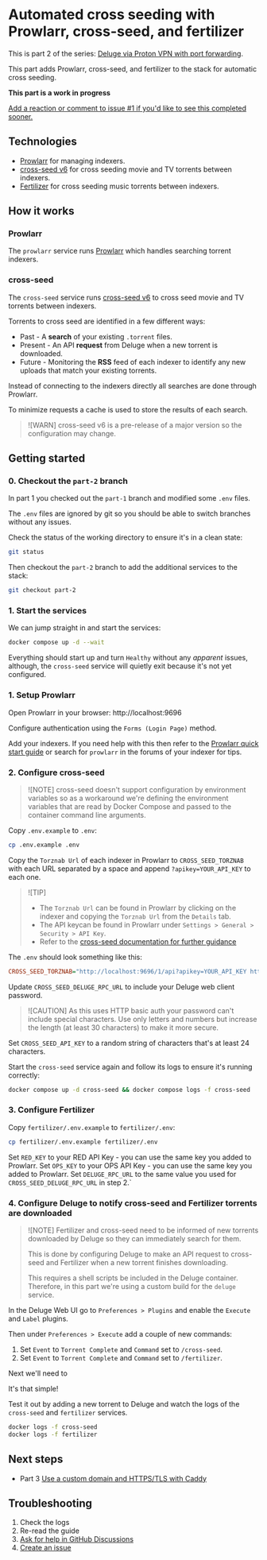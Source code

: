 # Automated cross seeding with Prowlarr, cross-seed, and fertilizer

This is part 2 of the series: [Deluge via Proton VPN with port forwarding](https://github.com/RogueOneEcho/how-to-setup-deluge-with-protonvpn-portforward).

This part adds Prowlarr, cross-seed, and fertilizer to the stack for automatic cross seeding.

**This part is a work in progress**

[Add a reaction or comment to issue #1 if you'd like to see this completed sooner.](https://github.com/RogueOneEcho/how-to-setup-deluge-with-protonvpn-portforward/issues/1)

## Technologies
- [Prowlarr](https://prowlarr.com/) for managing indexers.
- [cross-seed v6](https://github.com/cross-seed/cross-seed) for cross seeding movie and TV torrents between indexers.
- [Fertilizer](https://github.com/moleculekayak/fertilizer) for cross seeding music torrents between indexers.

## How it works

### Prowlarr

The `prowlarr` service runs [Prowlarr](https://prowlarr.com/) which handles searching torrent indexers.

### cross-seed

The `cross-seed` service runs [cross-seed v6](https://www.cross-seed.org/docs/v6-migration) to cross seed movie and TV torrents between indexers.

Torrents to cross seed are identified in a few different ways:
- Past - A **search** of your existing `.torrent` files.
- Present - An API **request** from Deluge when a new torrent is downloaded.
- Future - Monitoring the **RSS** feed of each indexer to identify any new uploads that match your existing torrents.

Instead of connecting to the indexers directly all searches are done through Prowlarr.

To minimize requests a cache is used to store the results of each search.

> ![WARN]
> cross-seed v6 is a pre-release of a major version so the configuration may change.

## Getting started

### 0. Checkout the `part-2` branch

In part 1 you checked out the `part-1` branch and modified some `.env` files.

The `.env` files are ignored by git so you should be able to switch branches without any issues.

Check the status of the working directory to ensure it's in a clean state:

```bash
git status
```

Then checkout the `part-2` branch to add the additional services to the stack:

```bash
git checkout part-2
```

### 1. Start the services

We can jump straight in and start the services:

```bash
docker compose up -d --wait
```

Everything should start up and turn `Healthy` without any *apparent* issues, although, the `cross-seed` service will quietly exit because it's not yet configured.

### 1. Setup Prowlarr

Open Prowlarr in your browser: http://localhost:9696

Configure authentication using the `Forms (Login Page)` method.

Add your indexers. If you need help with this then refer to the [Prowlarr quick start guide](https://wiki.servarr.com/prowlarr/quick-start-guide) or search for `prowlarr` in the forums of your indexer for tips.

### 2. Configure cross-seed

> ![NOTE]
> cross-seed doesn't support configuration by environment variables so as a workaround we're defining the environment variables
> that are read by Docker Compose and passed to the container command line arguments.

Copy `.env.example` to `.env`:

```bash
cp .env.example .env
```

Copy the `Torznab Url` of each indexer in Prowlarr to `CROSS_SEED_TORZNAB` with each URL separated by a space and append `?apikey=YOUR_API_KEY` to each one.

> ![TIP]
> - The `Torznab Url` can be found in Prowlarr by clicking on the indexer and copying the `Torznab Url` from the `Details` tab.
> - The API keycan be found in Prowlarr under  `Settings > General > Security > API Key`.
> - Refer to the [cross-seed documentation for further guidance](https://www.cross-seed.org/docs/basics/options#torznab)

The `.env` should look something like this:

```ini
CROSS_SEED_TORZNAB="http://localhost:9696/1/api?apikey=YOUR_API_KEY http://localhost:9696/2/api?apikey=YOUR_API_KEY"
```

Update `CROSS_SEED_DELUGE_RPC_URL` to include your Deluge web client password.

> ![CAUTION]
> As this uses HTTP basic auth your password can't include special characters.
> Use only letters and numbers but increase the length (at least 30 characters) to make it more secure.

Set `CROSS_SEED_API_KEY` to a random string of characters that's at least 24 characters.

Start the `cross-seed` service again and follow its logs to ensure it's running correctly:

```bash
docker compose up -d cross-seed && docker compose logs -f cross-seed
```

### 3. Configure Fertilizer

Copy `fertilizer/.env.example` to `fertilizer/.env`:

```bash
cp fertilizer/.env.example fertilizer/.env
```

Set `RED_KEY` to your RED API Key - you can use the same key you added to Prowlarr.
Set `OPS_KEY` to your OPS API Key - you can use the same key you added to Prowlarr.
Set `DELUGE_RPC_URL` to the same value you used for `CROSS_SEED_DELUGE_RPC_URL` in step 2.`

### 4. Configure Deluge to notify cross-seed and Fertilizer torrents are downloaded

> ![NOTE]
> Fertilizer and cross-seed need to be informed of new torrents downloaded by Deluge so they can immediately search for them.
>
> This is done by configuring Deluge to make an API request to cross-seed and Fertilizer when a new torrent finishes downloading.
>
> This requires a shell scripts be included in the Deluge container. Therefore, in this part we're using a custom build for
> the `deluge` service.

In the Deluge Web UI go to `Preferences > Plugins` and enable the `Execute` and `Label` plugins.

Then under `Preferences > Execute` add a couple of new commands:

1. Set `Event` to `Torrent Complete` and `Command` set to `/cross-seed`.
2. Set `Event` to `Torrent Complete` and `Command` set to `/fertilizer`.

Next we'll need to

It's that simple!

Test it out by adding a new torrent to Deluge and watch the logs of the `cross-seed` and `fertilizer` services.

```bash
docker logs -f cross-seed
docker logs -f fertilizer
```

## Next steps

-  Part 3 [Use a custom domain and HTTPS/TLS with Caddy](https://github.com/RogueOneEcho/how-to-setup-deluge-with-protonvpn-portforward/tree/part-3)

## Troubleshooting

1. Check the logs
2. Re-read the guide
3. [Ask for help in GitHub Discussions](https://github.com/RogueOneEcho/how-to-setup-deluge-with-protonvpn-portforward/discussions)
4. [Create an issue](https://github.com/RogueOneEcho/how-to-setup-deluge-with-protonvpn-portforward/issues)
